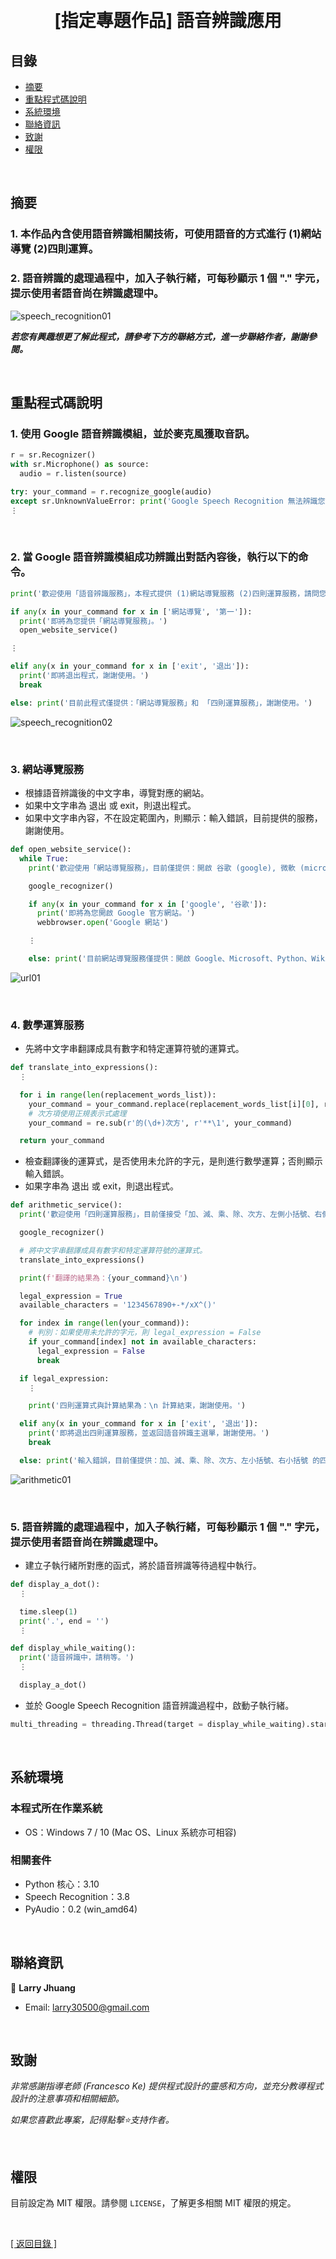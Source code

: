 <h1 align="center">
  <br>
  [指定專題作品] 語音辨識應用
</h1>


## 目錄
* [摘要](#摘要)
* [重點程式碼說明](#重點說明)
* [系統環境](#系統環境)
* [聯絡資訊](#聯絡資訊)
* [致謝](#致謝)
* [權限](#權限)

&nbsp;

## 摘要
### 1. 本作品內含使用語音辨識相關技術，可使用語音的方式進行 (1)網站導覽 (2)四則運算。
### 2. 語音辨識的處理過程中，加入子執行緒，可每秒顯示 1 個 "." 字元，提示使用者語音尚在辨識處理中。

![speech_recognition01](images/speech_recognition01.gif)

<strong><em>若您有興趣想更了解此程式，請參考下方的聯絡方式，進一步聯絡作者，謝謝參閱。</em></strong>

&nbsp;

## 重點程式碼說明
### 1. 使用 Google 語音辨識模組，並於麥克風獲取音訊。
```python
r = sr.Recognizer()
with sr.Microphone() as source:
  audio = r.listen(source)

try: your_command = r.recognize_google(audio)
except sr.UnknownValueError: print('Google Speech Recognition 無法辨識您說的話。')
⋮
```

&nbsp;
  
### 2. 當 Google 語音辨識模組成功辨識出對話內容後，執行以下的命令。
```python
print('歡迎使用「語音辨識服務」，本程式提供 (1)網站導覽服務 (2)四則運算服務，請問您想要使用哪一種服務？\n(如果想要「退出程式」，請說 exit 或 退出。)\n')

if any(x in your_command for x in ['網站導覽', '第一']):
  print('即將為您提供「網站導覽服務」。')
  open_website_service()

⋮

elif any(x in your_command for x in ['exit', '退出']):
  print('即將退出程式，謝謝使用。')
  break

else: print('目前此程式僅提供：「網站導覽服務」和 「四則運算服務」，謝謝使用。')
```
  
![speech_recognition02](images/speech_recognition02.gif)

&nbsp;

### 3. 網站導覽服務
* 根據語音辨識後的中文字串，導覽對應的網站。
* 如果中文字串為 退出 或 exit，則退出程式。
* 如果中文字串內容，不在設定範圍內，則顯示：輸入錯誤，目前提供的服務，謝謝使用。
```python
def open_website_service():    
  while True:
    print('歡迎使用「網站導覽服務」，目前僅提供：開啟 谷歌 (google), 微軟 (microsoft), Python, 維基百科 (wiki) 等 4 個網站的首頁。\n請問您想要前往哪個網站？\n(如果想要「退出本服務」，請說 exit 或 退出。)\n')

    google_recognizer()

    if any(x in your_command for x in ['google', '谷歌']):
      print('即將為您開啟 Google 官方網站。')
      webbrowser.open('Google 網站')

    ⋮

    else: print('目前網站導覽服務僅提供：開啟 Google、Microsoft、Python、Wiki 官方網站的服務，謝謝使用。')  
```

![url01](images/url01.gif)

&nbsp;

### 4. 數學運算服務
* 先將中文字串翻譯成具有數字和特定運算符號的運算式。
```python
def translate_into_expressions():
  ⋮

  for i in range(len(replacement_words_list)):
    your_command = your_command.replace(replacement_words_list[i][0], replacement_words_list[i][1])      
    # 次方項使用正規表示式處理
    your_command = re.sub(r'的(\d+)次方', r'**\1', your_command)

  return your_command
```
    
* 檢查翻譯後的運算式，是否使用未允許的字元，是則進行數學運算；否則顯示輸入錯誤。
* 如果字串為 退出 或 exit，則退出程式。
```python
def arithmetic_service():
  print('歡迎使用「四則運算服務」，目前僅接受「加、減、乘、除、次方、左側小括號、右側小括號」之運算功能。\n請說出您想要計算的公式！\n(如果想要「退出本服務」，請說 exit 或 退出。)\n')

  google_recognizer()

  # 將中文字串翻譯成具有數字和特定運算符號的運算式。
  translate_into_expressions()

  print(f'翻譯的結果為：{your_command}\n')

  legal_expression = True
  available_characters = '1234567890+-*/xX^()'

  for index in range(len(your_command)):
    # 判別：如果使用未允許的字元，則 legal_expression = False
    if your_command[index] not in available_characters:
      legal_expression = False
      break

  if legal_expression:
    ⋮

    print('四則運算式與計算結果為：\n 計算結束，謝謝使用。')

  elif any(x in your_command for x in ['exit', '退出']):
    print('即將退出四則運算服務，並返回語音辨識主選單，謝謝使用。')
    break

  else: print('輸入錯誤，目前僅提供：加、減、乘、除、次方、左小括號、右小括號 的四則運算服務，謝謝使用。')
```
  
![arithmetic01](images/arithmetic01.gif)

&nbsp;

### 5. 語音辨識的處理過程中，加入子執行緒，可每秒顯示 1 個 "." 字元，提示使用者語音尚在辨識處理中。 
* 建立子執行緒所對應的函式，將於語音辨識等待過程中執行。
```python   
def display_a_dot():
  ⋮

  time.sleep(1)
  print('.', end = '')
  ⋮

def display_while_waiting():
  print('語音辨識中，請稍等。')
  ⋮

  display_a_dot()  
```
  
* 並於 Google Speech Recognition 語音辨識過程中，啟動子執行緒。
```python
multi_threading = threading.Thread(target = display_while_waiting).start()
```

&nbsp;

## 系統環境
### 本程式所在作業系統
* OS：Windows 7 / 10 (Mac OS、Linux 系統亦可相容)

### 相關套件
* Python 核心：3.10
* Speech Recognition：3.8
* PyAudio：0.2 (win_amd64)

&nbsp;

## 聯絡資訊
👤 **Larry Jhuang**
  * Email: larry30500@gmail.com

&nbsp;

## 致謝
*非常感謝指導老師 (Francesco Ke) 提供程式設計的靈感和方向，並充分教導程式設計的注意事項和相關細節。*

*如果您喜歡此專案，記得點擊⭐️支持作者。*

&nbsp;

## 權限
目前設定為 MIT 權限。請參閱 `LICENSE`，了解更多相關 MIT 權限的規定。

&nbsp;

[[ 返回目錄 ]](#目錄)

